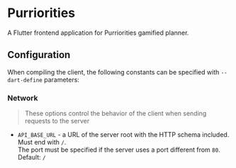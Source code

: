 # Purriorities

A Flutter frontend application for Purriorities gamified planner.

## Configuration

When compiling the client, the following constants can be specified with `--dart-define`
parameters:

### Network

> These options control the behavior of the client when sending requests to the server

- `API_BASE_URL` - a URL of the server root with the HTTP schema included. Must end with `/`.   
  The port must be specified if the server uses a port different from `80`.  
  Default: `/`


[//]: # (- `CATNIP_TO_FEED_RATE` - an integer amount of feed can be bought for 1 unit of catnip.)

[//]: # ( Default: `1500`)
